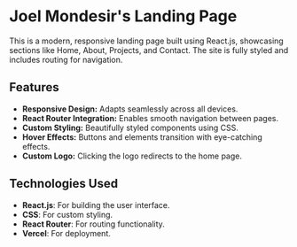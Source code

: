 # Joel Mondesir's Landing Page

This is a modern, responsive landing page built using React.js, showcasing sections like Home, About, Projects, and Contact. The site is fully styled and includes routing for navigation.

## Features

- **Responsive Design:** Adapts seamlessly across all devices.
- **React Router Integration:** Enables smooth navigation between pages.
- **Custom Styling:** Beautifully styled components using CSS.
- **Hover Effects:** Buttons and elements transition with eye-catching effects.
- **Custom Logo:** Clicking the logo redirects to the home page.

## Technologies Used

- **React.js**: For building the user interface.
- **CSS**: For custom styling.
- **React Router**: For routing functionality.
- **Vercel**: For deployment.